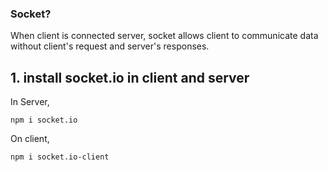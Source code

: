 ### Socket?
When client is connected server, socket allows client to communicate data without client's request and server's responses.

## 1. install socket.io in client and server

In Server, 
```
npm i socket.io
```

On client,

```
npm i socket.io-client
```